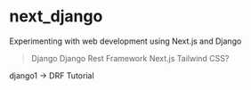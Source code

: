 # next_django

Experimenting with web development using Next.js and Django

> Django
> Django Rest Framework
> Next.js
> Tailwind CSS?

django1 -> DRF Tutorial